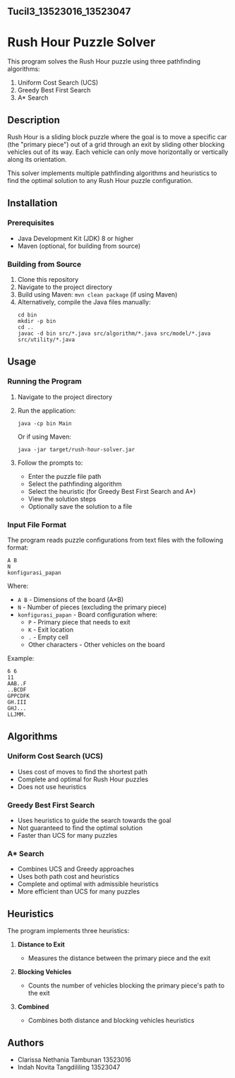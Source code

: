 ## Tucil3_13523016_13523047
# Rush Hour Puzzle Solver

This program solves the Rush Hour puzzle using three pathfinding algorithms:
1. Uniform Cost Search (UCS)
2. Greedy Best First Search
3. A* Search

## Description

Rush Hour is a sliding block puzzle where the goal is to move a specific car (the "primary piece") out of a grid through an exit by sliding other blocking vehicles out of its way. Each vehicle can only move horizontally or vertically along its orientation.

This solver implements multiple pathfinding algorithms and heuristics to find the optimal solution to any Rush Hour puzzle configuration.

## Installation

### Prerequisites
- Java Development Kit (JDK) 8 or higher
- Maven (optional, for building from source)

### Building from Source
1. Clone this repository
2. Navigate to the project directory
3. Build using Maven: `mvn clean package` (if using Maven)
4. Alternatively, compile the Java files manually:
   ```
   cd bin
   mkdir -p bin
   cd ..
   javac -d bin src/*.java src/algorithm/*.java src/model/*.java src/utility/*.java
   ```

## Usage

### Running the Program
1. Navigate to the project directory
2. Run the application:
   ```
   java -cp bin Main
   ```
   Or if using Maven:
   ```
   java -jar target/rush-hour-solver.jar
   ```

3. Follow the prompts to:
   - Enter the puzzle file path
   - Select the pathfinding algorithm
   - Select the heuristic (for Greedy Best First Search and A*)
   - View the solution steps
   - Optionally save the solution to a file

### Input File Format
The program reads puzzle configurations from text files with the following format:
```
A B
N
konfigurasi_papan
```

Where:
- `A B` - Dimensions of the board (A×B)
- `N` - Number of pieces (excluding the primary piece)
- `konfigurasi_papan` - Board configuration where:
  - `P` - Primary piece that needs to exit
  - `K` - Exit location
  - `.` - Empty cell
  - Other characters - Other vehicles on the board

Example:
```
6 6
11
AAB..F
..BCDF
GPPCDFK
GH.III
GHJ...
LLJMM.
```

## Algorithms

### Uniform Cost Search (UCS)
- Uses cost of moves to find the shortest path
- Complete and optimal for Rush Hour puzzles
- Does not use heuristics

### Greedy Best First Search
- Uses heuristics to guide the search towards the goal
- Not guaranteed to find the optimal solution
- Faster than UCS for many puzzles

### A* Search
- Combines UCS and Greedy approaches
- Uses both path cost and heuristics
- Complete and optimal with admissible heuristics
- More efficient than UCS for many puzzles

## Heuristics

The program implements three heuristics:

1. **Distance to Exit**
   - Measures the distance between the primary piece and the exit

2. **Blocking Vehicles**
   - Counts the number of vehicles blocking the primary piece's path to the exit

3. **Combined**
   - Combines both distance and blocking vehicles heuristics

## Authors

- Clarissa Nethania Tambunan 13523016
- Indah Novita Tangdililing 13523047
